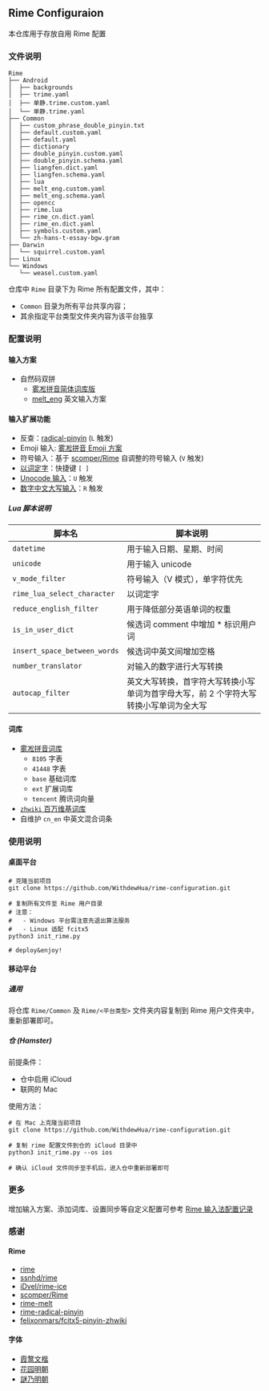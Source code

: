 ## Rime Configuraion

本仓库用于存放自用 Rime 配置

### 文件说明

```shell
Rime
├── Android
│  ├── backgrounds
│  ├── trime.yaml
│  ├── 单静.trime.custom.yaml
│  └── 单静.trime.yaml
├── Common
│  ├── custom_phrase_double_pinyin.txt
│  ├── default.custom.yaml
│  ├── default.yaml
│  ├── dictionary
│  ├── double_pinyin.custom.yaml
│  ├── double_pinyin.schema.yaml
│  ├── liangfen.dict.yaml
│  ├── liangfen.schema.yaml
│  ├── lua
│  ├── melt_eng.custom.yaml
│  ├── melt_eng.schema.yaml
│  ├── opencc
│  ├── rime.lua
│  ├── rime_cn.dict.yaml
│  ├── rime_en.dict.yaml
│  ├── symbols.custom.yaml
│  └── zh-hans-t-essay-bgw.gram
├── Darwin
│  └── squirrel.custom.yaml
├── Linux
└── Windows
   └── weasel.custom.yaml
```

仓库中 `Rime` 目录下为 Rime 所有配置文件，其中：

  - `Common` 目录为所有平台共享内容；
  - 其余指定平台类型文件夹内容为该平台独享

### 配置说明

#### 输入方案

- 自然码双拼
  - [雾凇拼音简体词库版](https://github.com/iDvel/rime-ice/blob/main/double_pinyin.schema.yaml)
  - [melt_eng](https://github.com/tumuyan/rime-melt) 英文输入方案

#### 输入扩展功能

- 反查：[radical-pinyin](https://github.com/mirtlecn/rime-radical-pinyin) (`L` 触发)
- Emoji 输入: [雾凇拼音 Emoji 方案](https://github.com/iDvel/rime-ice/blob/main/opencc/emoji.json)
- 符号输入：基于 [scomper/Rime](https://github.com/scomper/rime) 自调整的符号输入 (`V` 触发)
- [以词定字](https://github.com/BlindingDark/rime-lua-select-character)：快捷键 `[ ]`
- [Unocode 输入](https://github.com/shewer/librime-lua-script/blob/main/lua/component/unicode.lua)：`U` 触发
- [数字中文大写输入](https://github.com/yanhuacuo/98wubi-tables)：`R` 触发

##### Lua 脚本说明

| 脚本名 | 脚本说明 |
| --- | --- |
| `datetime` | 用于输入日期、星期、时间 |
| `unicode` | 用于输入 unicode |
| `v_mode_filter` | 符号输入（V 模式），单字符优先 |
| `rime_lua_select_character` | 以词定字 |
| `reduce_english_filter` | 用于降低部分英语单词的权重 |
| `is_in_user_dict` | 候选词 comment 中增加 * 标识用户词 |
| `insert_space_between_words` | 候选词中英文间增加空格 |
| `number_translator` | 对输入的数字进行大写转换 |
| `autocap_filter` | 英文大写转换，首字符大写转换小写单词为首字母大写，前 2 个字符大写转换小写单词为全大写 |

#### 词库

- [雾凇拼音词库](https://github.com/iDvel/rime-ice)
  - `8105` 字表
  - `41448` 字表
  - `base` 基础词库
  - `ext` 扩展词库
  - `tencent` 腾讯词向量
- [`zhwiki` 百万维基词库](https://github.com/felixonmars/fcitx5-pinyin-zhwiki)
- 自维护 `cn_en` 中英文混合词条

### 使用说明

#### 桌面平台

```shell
# 克隆当前项目
git clone https://github.com/WithdewHua/rime-configuration.git

# 复制所有文件至 Rime 用户目录
# 注意：
#   - Windows 平台需注意先退出算法服务
#   - Linux 适配 fcitx5
python3 init_rime.py

# deploy&enjoy!
```

#### 移动平台

##### 通用

将仓库 `Rime/Common` 及 `Rime/<平台类型>` 文件夹内容复制到 Rime 用户文件夹中，重新部署即可。

##### 仓 (Hamster)

前提条件：

- 仓中启用 iCloud
- 联网的 Mac

使用方法：

```shell
# 在 Mac 上克隆当前项目
git clone https://github.com/WithdewHua/rime-configuration.git

# 复制 rime 配置文件到仓的 iCloud 目录中
python3 init_rime.py --os ios

# 确认 iCloud 文件同步至手机后，进入仓中重新部署即可
```

### 更多

增加输入方案、添加词库、设置同步等自定义配置可参考 [Rime 输入法配置记录](https://www.10101.io/2019/01/30/rime-configuration)

### 感谢

#### Rime

- [rime](https://github.com/rime/home)
- [ssnhd/rime](https://github.com/ssnhd/rime)
- [iDvel/rime-ice](https://github.com/iDvel/rime-ice)
- [scomper/Rime](https://github.com/scomper/rime)
- [rime-melt](https://github.com/tumuyan/rime-melt)
- [rime-radical-pinyin](https://github.com/mirtlecn/rime-radical-pinyin)
- [felixonmars/fcitx5-pinyin-zhwiki](https://github.com/felixonmars/fcitx5-pinyin-zhwiki)

#### 字体

- [霞鹜文楷](https://github.com/lxgw/LxgwWenKai)
- [花园明朝](http://fonts.jp/hanazono/)
- [謎乃明朝](https://github.com/ge9/NazonoMincho)
